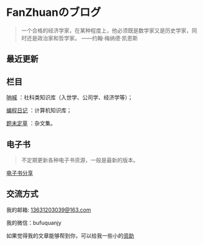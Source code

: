 # FanZhuanのブログ

> 一个合格的经济学家，在某种程度上，他必须既是数学家又是历史学家，同时还是政治家和哲学家。    ——约翰·梅纳德·凯恩斯



## 最近更新





## 栏目

[呐喊](https://myeconomics.cn/economics/#/) ：社科类知识库（入世学、公司学、经济学等）；

[编程日记](https://myeconomics.cn/geek/#/) ：计算机知识库；

[题未定草](日常笔记/README) ：杂文集。









## 电子书

> 不定期更新各种电子书资源，一般是最新的版本。

[电子书分享](booksshare.md)



## 交流方式

我的邮箱: 13631203039@163.com

我的微信：bufuquanjy

如果觉得我的文章能够帮到你，可以给我一些小的[资助](https://github.com/fanzhuanjun/donate/blob/master/README.md)

